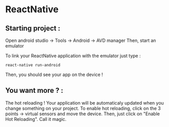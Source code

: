 # ReactNative

## Starting project :

Open android studio -> Tools -> Android -> AVD manager
Then, start an emulator

To link your ReactNative application with the emulator just type :

`react-native run-android`

Then, you should see your app on the device !

## You want more ? :

The hot reloading ! Your application will be automaticaly updated when you change something on your project.
To enable hot reloading, click on the 3 points -> virtual sensors and move the device. Then, just click on "Enable Hot Reloading".
Call it magic.
